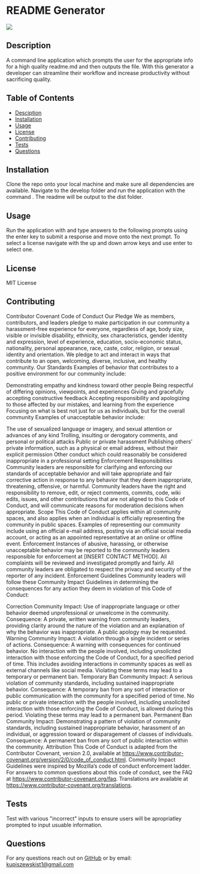 # README Generator
  <img src='https://img.shields.io/badge/LICENSE-MIT-blue'/> 

  ## Description
  A command line application which prompts the user for the appropriate info for a high quality readme.md and then outputs the file.  With this generator a developer can streamline their workflow and increase productivity without sacrificing quality.
  ## Table of Contents
  * [Desciption](#description)
  * [Installation](#installation)
  * [Usage](#usage)
  * [License](#license)
  * [Contributing](#contributing)
  * [Tests](#tests)
  * [Questions](#questions)
  ## Installation
  Clone the repo onto your local machine and make sure all dependencies are available.  Navigate to the develop folder and run the application with the command <node index.js>. The readme will be output to the dist folder.
  ## Usage
  Run the application with <node index.js> and type answers to the following prompts using the enter key to submit a response and move onto the next prompt.  To select a license navigate with the up and down arrow keys and use enter to select one.
  ## License
  MIT License
  ## Contributing
  Contributor Covenant Code of Conduct Our Pledge We as members, contributors, and leaders pledge to make participation in our community a harassment-free experience for everyone, regardless of age, body size, visible or invisible disability, ethnicity, sex characteristics, gender identity and expression, level of experience, education, socio-economic status, nationality, personal appearance, race, caste, color, religion, or sexual identity and orientation. We pledge to act and interact in ways that contribute to an open, welcoming, diverse, inclusive, and healthy community. Our Standards Examples of behavior that contributes to a positive environment for our community include:

Demonstrating empathy and kindness toward other people
Being respectful of differing opinions, viewpoints, and experiences
Giving and gracefully accepting constructive feedback
Accepting responsibility and apologizing to those affected by our mistakes, and learning from the experience
Focusing on what is best not just for us as individuals, but for the overall community
Examples of unacceptable behavior include:

The use of sexualized language or imagery, and sexual attention or advances of any kind
Trolling, insulting or derogatory comments, and personal or political attacks
Public or private harassment
Publishing others’ private information, such as a physical or email address, without their explicit permission
Other conduct which could reasonably be considered inappropriate in a professional setting
Enforcement Responsibilities Community leaders are responsible for clarifying and enforcing our standards of acceptable behavior and will take appropriate and fair corrective action in response to any behavior that they deem inappropriate, threatening, offensive, or harmful. Community leaders have the right and responsibility to remove, edit, or reject comments, commits, code, wiki edits, issues, and other contributions that are not aligned to this Code of Conduct, and will communicate reasons for moderation decisions when appropriate. Scope This Code of Conduct applies within all community spaces, and also applies when an individual is officially representing the community in public spaces. Examples of representing our community include using an official e-mail address, posting via an official social media account, or acting as an appointed representative at an online or offline event. Enforcement Instances of abusive, harassing, or otherwise unacceptable behavior may be reported to the community leaders responsible for enforcement at [INSERT CONTACT METHOD]. All complaints will be reviewed and investigated promptly and fairly. All community leaders are obligated to respect the privacy and security of the reporter of any incident. Enforcement Guidelines Community leaders will follow these Community Impact Guidelines in determining the consequences for any action they deem in violation of this Code of Conduct:

Correction Community Impact: Use of inappropriate language or other behavior deemed unprofessional or unwelcome in the community. Consequence: A private, written warning from community leaders, providing clarity around the nature of the violation and an explanation of why the behavior was inappropriate. A public apology may be requested.
Warning Community Impact: A violation through a single incident or series of actions. Consequence: A warning with consequences for continued behavior. No interaction with the people involved, including unsolicited interaction with those enforcing the Code of Conduct, for a specified period of time. This includes avoiding interactions in community spaces as well as external channels like social media. Violating these terms may lead to a temporary or permanent ban.
Temporary Ban Community Impact: A serious violation of community standards, including sustained inappropriate behavior. Consequence: A temporary ban from any sort of interaction or public communication with the community for a specified period of time. No public or private interaction with the people involved, including unsolicited interaction with those enforcing the Code of Conduct, is allowed during this period. Violating these terms may lead to a permanent ban.
Permanent Ban Community Impact: Demonstrating a pattern of violation of community standards, including sustained inappropriate behavior, harassment of an individual, or aggression toward or disparagement of classes of individuals. Consequence: A permanent ban from any sort of public interaction within the community. Attribution This Code of Conduct is adapted from the Contributor Covenant, version 2.0, available at https://www.contributor-covenant.org/version/2/0/code_of_conduct.html. Community Impact Guidelines were inspired by Mozilla’s code of conduct enforcement ladder. For answers to common questions about this code of conduct, see the FAQ at https://www.contributor-covenant.org/faq. Translations are available at https://www.contributor-covenant.org/translations.
  ## Tests
  Test with various "incorrect" inputs to ensure users will be apropriatley prompted to input usuable information.
  ## Questions
For any questions reach out on [GitHub](https://github.com/PaulKup) or by email: kupiszewskist1@gmail.com

